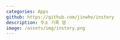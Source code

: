 ```yaml
---
categories: Apps
github: https://github.com/jinwho/instory
description: 주소 기록 앱
image: /assets/img/instory.png
---
```

